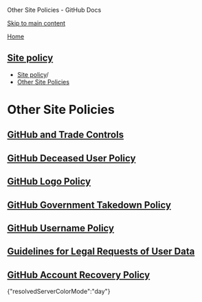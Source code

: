 Other Site Policies - GitHub Docs

[Skip to main content](#main-content)

[Home](/en)

[Site policy](/en/site-policy)
----------

* [Site policy](/en/site-policy)/
* [Other Site Policies](/en/site-policy/other-site-policies)

Other Site Policies
==========

[GitHub and Trade Controls](/en/site-policy/other-site-policies/github-and-trade-controls)
----------

[GitHub Deceased User Policy](/en/site-policy/other-site-policies/github-deceased-user-policy)
----------

[GitHub Logo Policy](/en/site-policy/other-site-policies/github-logo-policy)
----------

[GitHub Government Takedown Policy](/en/site-policy/other-site-policies/github-government-takedown-policy)
----------

[GitHub Username Policy](/en/site-policy/other-site-policies/github-username-policy)
----------

[Guidelines for Legal Requests of User Data](/en/site-policy/other-site-policies/guidelines-for-legal-requests-of-user-data)
----------

[GitHub Account Recovery Policy](/en/site-policy/other-site-policies/github-account-recovery-policy)
----------

{"resolvedServerColorMode":"day"}
